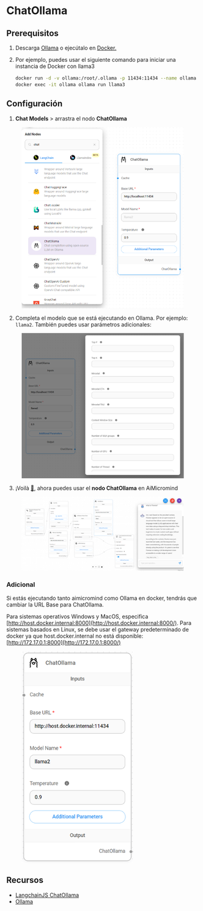 # ChatOllama

## Prerequisitos

1. Descarga [Ollama](https://github.com/ollama/ollama) o ejecútalo en [Docker.](https://hub.docker.com/r/ollama/ollama)&#x20;
2.  Por ejemplo, puedes usar el siguiente comando para iniciar una instancia de Docker con llama3

    ```bash
    docker run -d -v ollama:/root/.ollama -p 11434:11434 --name ollama ollama/ollama
    docker exec -it ollama ollama run llama3
    ```

## Configuración

1. **Chat Models** > arrastra el nodo **ChatOllama**

<figure><img src="../../../.gitbook/assets/image (139).png" alt="" width="563"><figcaption></figcaption></figure>

2. Completa el modelo que se está ejecutando en Ollama. Por ejemplo: `llama2`. También puedes usar parámetros adicionales:

<figure><img src="../../../.gitbook/assets/image (140).png" alt=""><figcaption></figcaption></figure>

3. ¡Voilà [🎉](https://emojipedia.org/party-popper/), ahora puedes usar el **nodo ChatOllama** en AiMicromind

<figure><img src="../../../.gitbook/assets/image (141).png" alt=""><figcaption></figcaption></figure>

### Adicional

Si estás ejecutando tanto aimicromind como Ollama en docker, tendrás que cambiar la URL Base para ChatOllama.

Para sistemas operativos Windows y MacOS, especifica [http://host.docker.internal:8000](http://host.docker.internal:8000/). Para sistemas basados en Linux, se debe usar el gateway predeterminado de docker ya que host.docker.internal no está disponible: [http://172.17.0.1:8000](http://172.17.0.1:8000/)

<figure><img src="../../../.gitbook/assets/image (142).png" alt="" width="292"><figcaption></figcaption></figure>

## Recursos

* [LangchainJS ChatOllama](https://js.langchain.com/docs/integrations/chat/ollama)
* [Ollama](https://github.com/ollama/ollama)
